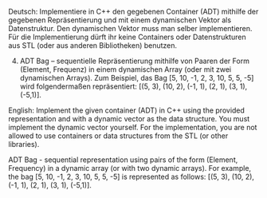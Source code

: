Deutsch:
Implementiere in C++ den gegebenen Container (ADT) mithilfe der gegebenen Repräsentierung
und mit einem dynamischen Vektor als Datenstruktur. Den dynamischen Vektor muss man 
selber implementieren. Für die Implementierung dürft ihr keine Containers oder 
Datenstrukturen aus STL (oder aus anderen Bibliotheken) benutzen.

 4. ADT Bag – sequentielle Repräsentierung mithilfe von Paaren der Form (Element, 
Frequenz) in einem dynamischen Array (oder mit zwei dynamischen Arrays). Zum 
Beispiel, das Bag [5, 10, -1, 2, 3, 10, 5, 5, -5] wird folgendermaßen repräsentiert: [(5, 3), 
(10, 2), (-1, 1), (2, 1), (3, 1), (-5,1)].


English:
Implement the given container (ADT) in C++ using the provided representation 
and with a dynamic vector as the data structure.  You must implement the dynamic 
vector yourself. For the implementation, you are not allowed to use containers or 
data structures from the STL (or other libraries).

ADT Bag - sequential representation using pairs of the form (Element, Frequency) 
in a dynamic array (or with two dynamic arrays). For example, the bag [5, 10, -1, 2, 3, 10, 5, 5, -5] 
is represented as follows: [(5, 3), (10, 2), (-1, 1), (2, 1), (3, 1), (-5,1)].
